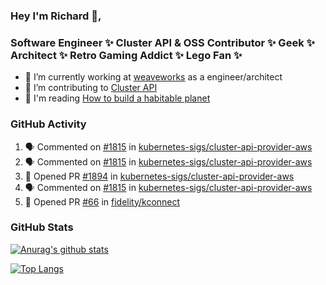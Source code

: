 ### Hey I'm Richard 👋, 

<h3 align="left">Software Engineer ✨ Cluster API & OSS Contributor ✨ Geek ✨ Architect ✨ Retro Gaming Addict ✨ Lego Fan ✨</h3>

- 🔭 I’m currently working at [weaveworks](https://github.com/weaveworks) as a engineer/architect
- 👯 I’m contributing to [Cluster API](https://github.com/kubernetes-sigs/cluster-api-provider-aws/pulls?q=is%3Aissue+is%3Apr+author%3Arichardcase+)
- 💬 I'm reading [How to build a habitable planet](https://www.amazon.co.uk/How-Build-Habitable-Planet-Humankind/dp/0691140065)

### GitHub Activity 

<!--START_SECTION:activity-->
1. 🗣 Commented on [#1815](https://github.com//kubernetes-sigs/cluster-api-provider-aws/issues/1815) in [kubernetes-sigs/cluster-api-provider-aws](https://github.com//kubernetes-sigs/cluster-api-provider-aws)
2. 🗣 Commented on [#1815](https://github.com//kubernetes-sigs/cluster-api-provider-aws/issues/1815) in [kubernetes-sigs/cluster-api-provider-aws](https://github.com//kubernetes-sigs/cluster-api-provider-aws)
3. 💪 Opened PR [#1894](https://github.com//kubernetes-sigs/cluster-api-provider-aws/pull/1894) in [kubernetes-sigs/cluster-api-provider-aws](https://github.com//kubernetes-sigs/cluster-api-provider-aws)
4. 🗣 Commented on [#1815](https://github.com//kubernetes-sigs/cluster-api-provider-aws/issues/1815) in [kubernetes-sigs/cluster-api-provider-aws](https://github.com//kubernetes-sigs/cluster-api-provider-aws)
5. 💪 Opened PR [#66](https://github.com//fidelity/kconnect/pull/66) in [fidelity/kconnect](https://github.com//fidelity/kconnect)
<!--END_SECTION:activity-->

### GitHub Stats

[![Anurag's github stats](https://github-readme-stats.vercel.app/api?username=richardcase&count_private=true&show_icons=true)](https://github.com/anuraghazra/github-readme-stats)

[![Top Langs](https://github-readme-stats.vercel.app/api/top-langs/?username=richardcase&hide=html&layout=compact)](https://github.com/anuraghazra/github-readme-stats)
